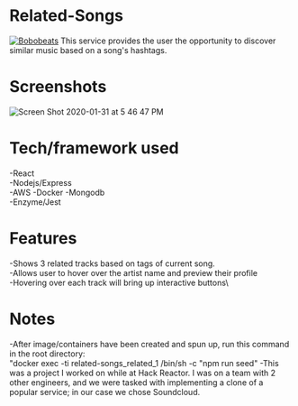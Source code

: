 # Related-Songs
  [![Bobobeats](https://circleci.com/gh/Bobobeats/related-songs.svg?style=svg)](https://circleci.com/gh/Bobobeats/related-songs)
This service provides the user the opportunity to discover similar music based on a song's hashtags.

# Screenshots
  ![Screen Shot 2020-01-31 at 5 46 47 PM](https://user-images.githubusercontent.com/57578761/73585141-0d0ab000-4453-11ea-936f-7cb9af5a31e5.png)

# Tech/framework used
  -React\
  -Nodejs/Express\
  -AWS
  -Docker
  -Mongodb\
  -Enzyme/Jest

# Features
  -Shows 3 related tracks based on tags of current song.\
  -Allows user to hover over the artist name and preview their profile\
  -Hovering over each track will bring up interactive buttons\

# Notes
  -After image/containers have been created and spun up, run this command in the root directory:\
    "docker exec -ti related-songs_related_1 /bin/sh -c "npm run seed"
  -This was a project I worked on while at Hack Reactor. I was on a team with 2 other engineers, and we were tasked with implementing a clone of a popular service; in our case we chose Soundcloud.

